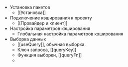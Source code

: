 - Установка пакетов
	- [[Установка]]
- Подключение кэширования к проекту
	- [[Провайдер и клиент]]
- Настройка параметров кэширования
	- Глобальная настройка параметров кэширования
- Выборка данных
	- [[useQuery]], обычная выборка.
	- Ключ запроса, [[queryKey]]
	- Функция выборки, [[queryFn]]
	- 
